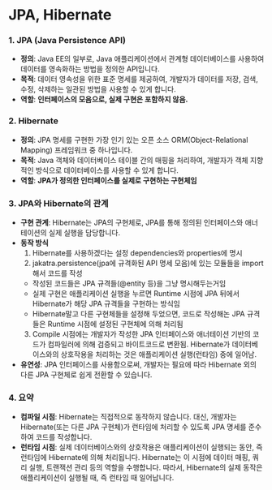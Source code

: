 # JPA, Hibernate

### 1. JPA (Java Persistence API)
- **정의**: Java EE의 일부로, Java 애플리케이션에서 관계형 데이터베이스를 사용하여 데이터를 영속화하는 방법을 정의한 API입니다.
- **목적**: 데이터 영속성을 위한 표준 명세를 제공하여, 개발자가 데이터를 저장, 검색, 수정, 삭제하는 일관된 방법을 사용할 수 있게 합니다.
- **역할**: **인터페이스의 모음으로, 실제 구현은 포함하지 않음.**

### 2. Hibernate
- **정의**: JPA 명세를 구현한 가장 인기 있는 오픈 소스 ORM(Object-Relational Mapping) 프레임워크 중 하나입니다.
- **목적**: Java 객체와 데이터베이스 테이블 간의 매핑을 처리하여, 개발자가 객체 지향적인 방식으로 데이터베이스를 사용할 수 있게 합니다.
- **역할**: **JPA가 정의한 인터페이스를 실제로 구현하는 구현체임**

### 3. JPA와 Hibernate의 관계
- **구현 관계**: Hibernate는 JPA의 구현체로, JPA를 통해 정의된 인터페이스와 애너테이션의 실제 실행을 담당합니다.
- **동작 방식**
  1. Hibernate를 사용하겠다는 설정 dependencies와 properties에 명시
  2.  jakatra.persistence(jpa에 규격화된 API 명세 모음)에 있는 모듈들을 import해서 코드를 작성
     - 작성된 코드들은 JPA 규격들(@entity 등)을 그냥 명시해두는거임
     - 실제 구현은 애플리케이션 실행을 누르면 Runtime 시점에 JPA 뒤에서 Hibernate가 해당 JPA 규격들을 구현하는 방식임
     - Hibernate말고 다른 구현체들을 설정해 두었으면, 코드로 작성해논 JPA 규격들은 Runtime 시점에 설정된 구현체에 의해 처리됨
  3. Compile 시점에는 개발자가 작성한 JPA 인터페이스와 애너테이션 기반의 코드가 컴파일러에 의해 검증되고 바이트코드로 변환됨. Hibernate가 데이터베이스와의 상호작용을 처리하는 것은 애플리케이션 실행(런타임) 중에 일어남.
- **유연성**: JPA 인터페이스를 사용함으로써, 개발자는 필요에 따라 Hibernate 외의 다른 JPA 구현체로 쉽게 전환할 수 있습니다.

### 4. 요약
- **컴파일 시점**: Hibernate는 직접적으로 동작하지 않습니다. 대신, 개발자는 Hibernate(또는 다른 JPA 구현체)가 런타임에 처리할 수 있도록 JPA 명세를 준수하여 코드를 작성합니다.
- **런타임 시점**: 실제 데이터베이스와의 상호작용은 애플리케이션이 실행되는 동안, 즉 런타임에 Hibernate에 의해 처리됩니다. Hibernate는 이 시점에 데이터 매핑, 쿼리 실행, 트랜잭션 관리 등의 역할을 수행합니다. 따라서, Hibernate의 실제 동작은 애플리케이션이 실행될 때, 즉 런타임 때 일어납니다.
